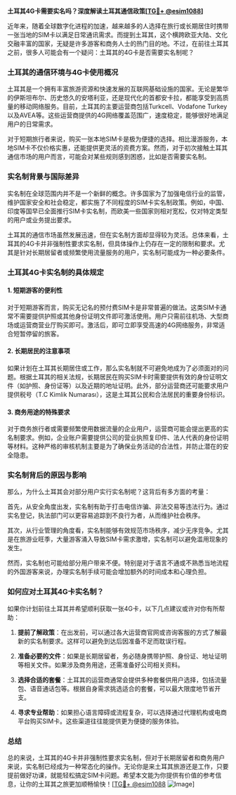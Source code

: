 **土耳其4G卡需要实名吗？深度解读土耳其通信政策[[TG💪+ @esim1088](https://t.me/s/esim1088)]**

近年来，随着全球数字化进程的加速，越来越多的人选择在旅行或长期居住时携带一张当地的SIM卡以满足日常通讯需求。而提到土耳其，这个横跨欧亚大陆、文化交融丰富的国家，无疑是许多游客和商务人士的热门目的地。不过，在前往土耳其之前，很多人可能会有一个疑问：土耳其的4G卡是否需要实名制呢？

### 土耳其的通信环境与4G卡使用概况

土耳其是一个拥有丰富旅游资源和快速发展的互联网基础设施的国家。无论是繁华的伊斯坦布尔、历史悠久的安塔利亚，还是现代化的首都安卡拉，都能享受到高质量的移动网络服务。目前，土耳其的主要运营商包括Turkcell、Vodafone Turkey以及AVEA等。这些运营商提供的4G网络覆盖范围广，速度稳定，能够很好地满足用户的日常需求。

对于短期旅行者来说，购买一张本地SIM卡是极为便捷的选择。相比漫游服务，本地SIM卡不仅价格实惠，还能提供更灵活的资费方案。然而，对于初次接触土耳其通信市场的用户而言，可能会对某些规则感到困惑，比如是否需要实名制。

### 实名制背景与国际差异

实名制在全球范围内并不是一个新鲜的概念。许多国家为了加强电信行业的监管，维护国家安全和社会稳定，都实施了不同程度的SIM卡实名制政策。例如，中国、印度等国早已全面推行SIM卡实名制，而欧美一些国家则相对宽松，仅对特定类型的用户或业务提出要求。

土耳其的通信市场虽然发展迅速，但在实名制方面却显得较为灵活。总体来看，土耳其的4G卡并非强制性要求实名制，但具体操作上仍存在一定的限制和要求。尤其是针对长期居留者或频繁使用流量服务的用户，实名制可能成为一种必要条件。

### 土耳其4G卡实名制的具体规定

#### 1. 短期游客的便利性
对于短期游客而言，购买无记名的预付费SIM卡是非常普遍的做法。这类SIM卡通常不需要提供护照或其他身份证明文件即可激活使用。用户只需前往机场、大型商场或运营商营业厅购买即可。激活后，即可立即享受高速的4G网络服务，非常适合短暂停留的旅客。

#### 2. 长期居民的注意事项
如果计划在土耳其长期居住或工作，那么实名制就不可避免地成为了必须面对的问题。根据土耳其的相关法规，长期居民在购买SIM卡时需要提供有效的身份证明文件（如护照、身份证等）以及近期的地址证明。此外，部分运营商还可能要求用户提供税号（T.C Kimlik Numarası），这是土耳其公民和合法居民的重要身份标识。

#### 3. 商务用途的特殊要求
对于商务旅行者或需要频繁使用数据流量的企业用户，运营商可能会提出更高的实名制要求。例如，企业账户需要提供公司的营业执照复印件、法人代表的身份证明等材料。这种严格的审核机制主要是为了确保业务活动的合法性，并防止潜在的安全隐患。

### 实名制背后的原因与影响

那么，为什么土耳其会对部分用户实行实名制呢？这背后有多方面的考量：

首先，从安全角度出发，实名制有助于打击电信诈骗、非法交易等违法行为。通过实名登记，执法部门可以更容易追踪到不良行为者，从而维护社会秩序。

其次，从行业管理的角度看，实名制能够有效规范市场秩序，减少无序竞争。尤其是在旅游业旺季，大量游客涌入导致SIM卡需求激增，实名制可以避免滥用现象的发生。

然而，实名制也可能给部分用户带来不便。特别是对于语言不通或不熟悉当地流程的外国游客来说，办理实名制手续可能会增加额外的时间成本和心理负担。

### 如何应对土耳其4G卡实名制？

如果你计划前往土耳其并希望顺利获取一张4G卡，以下几点建议或许对你有所帮助：

1. **提前了解政策**：在出发前，可以通过各大运营商官网或咨询客服的方式了解最新的实名制要求。这样可以避免到达后因准备不足而耽误行程。

2. **准备必要的文件**：如果是长期居留者，务必随身携带护照、身份证、地址证明等相关文件。如果涉及商务用途，还需准备好公司相关资料。

3. **选择合适的套餐**：土耳其的运营商通常会提供多种套餐供用户选择，包括流量包、语音通话包等。根据自身需求挑选适合的套餐，可以最大限度地节省开支。

4. **寻求专业帮助**：如果担心语言障碍或流程复杂，可以选择通过代理机构或电商平台购买SIM卡。这些渠道往往能提供更为便捷的服务体验。

### 总结

总的来说，土耳其的4G卡并非强制性要求实名制，但对于长期居留者和商务用户来说，实名制已经成为一种常态化的操作。无论你是来土耳其旅游还是工作，只要提前做好功课，就能轻松搞定SIM卡问题。希望本文能为你提供有价值的参考信息，让你的土耳其之旅更加顺畅愉快！[[TG💪+ @esim1088](https://t.me/s/esim1088) ![Image](https://i.postimg.cc/4NQfJmqS/Snipaste-2025-05-13-00-14-12.png)]